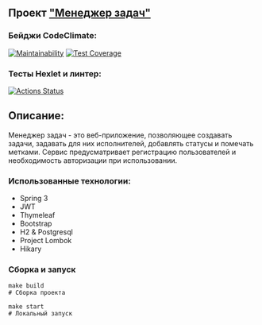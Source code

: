 ## Проект ["Менеджер задач"](https://project5-y651.onrender.com/signup)
### Бейджи CodeClimate:
[![Maintainability](https://api.codeclimate.com/v1/badges/2cdd998d6ce20d60a922/maintainability)](https://codeclimate.com/github/melnikowww/java-project-73/maintainability)
[![Test Coverage](https://api.codeclimate.com/v1/badges/2cdd998d6ce20d60a922/test_coverage)](https://codeclimate.com/github/melnikowww/java-project-73/test_coverage)
### Тесты Hexlet и линтер:
[![Actions Status](https://github.com/melnikowww/java-project-73/workflows/hexlet-check/badge.svg)](https://github.com/melnikowww/java-project-73/actions)
## Описание:
Менеджер задач - это веб-приложение, позволяющее создавать задачи, задавать для них исполнителей, добавлять статусы и помечать метками. Сервис предусматривает регистрацию пользователей и необходимость авторизации при использовании.
### Использованные технологии:
* Spring 3
* JWT
* Thymeleaf
* Bootstrap
* H2 & Postgresql
* Project Lombok
* Hikary
### Сборка и запуск
```
make build
# Сборка проекта

make start
# Локальный запуск
```

